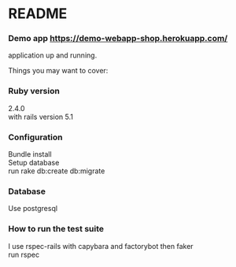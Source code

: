 # README
### Demo app https://demo-webapp-shop.herokuapp.com/

application up and running.

Things you may want to cover:

### Ruby version
2.4.0 <br />
with rails version 5.1


### Configuration

Bundle install <br />
Setup database <br />
run rake db:create db:migrate
  
### Database

Use postgresql
  
### How to run the test suite
I use rspec-rails with capybara and factorybot then faker <br />
run rspec

